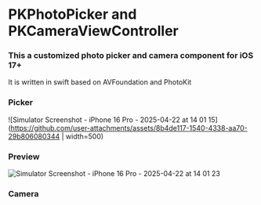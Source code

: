 # PKPhotoPicker and PKCameraViewController
### This a customized photo picker and camera component for iOS 17+
It is written in swift based on AVFoundation and PhotoKit

### Picker
![Simulator Screenshot - iPhone 16 Pro - 2025-04-22 at 14 01 15](https://github.com/user-attachments/assets/8b4de117-1540-4338-aa70-29b806080344 | width=500) 

### Preview
![Simulator Screenshot - iPhone 16 Pro - 2025-04-22 at 14 01 23](https://github.com/user-attachments/assets/dd3d3512-f0fd-4bb9-8f33-8fc28c64b682)

### Camera
